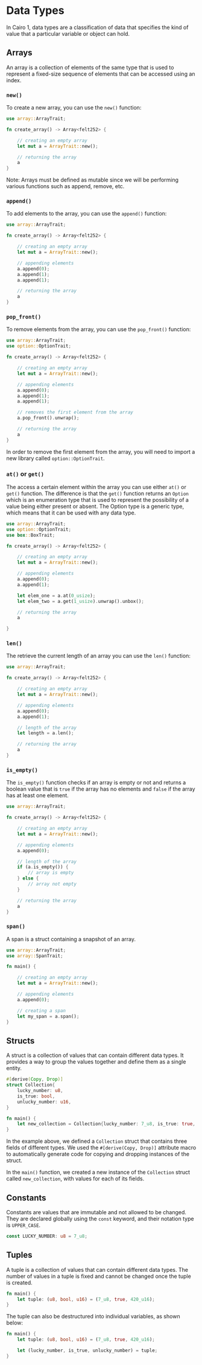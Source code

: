 # Data Types

In Cairo 1, data types are a classification of data that specifies the kind of value that a particular variable or object can hold.



## Arrays
An array is a collection of elements of the same type that is used to represent a fixed-size sequence of elements that can be accessed using an index.


### `new()`
To create a new array, you can use the `new()` function: 
```rust
use array::ArrayTrait;

fn create_array() -> Array<felt252> {

    // creating an empty array
    let mut a = ArrayTrait::new(); 

    // returning the array
    a
}
```
Note: Arrays must be defined as mutable  since we will be performing various functions such as append, remove, etc. 

### `append()`
To add elements to the array, you can use the `append()` function:
```rust
use array::ArrayTrait;

fn create_array() -> Array<felt252> {

    // creating an empty array
    let mut a = ArrayTrait::new(); 

    // appending elements
    a.append(0);
    a.append(1);
    a.append(1);

    // returning the array
    a
}
```
### `pop_front()`
To remove elements from the array, you can use the `pop_front()` function:  

```rust
use array::ArrayTrait;
use option::OptionTrait;

fn create_array() -> Array<felt252> {

    // creating an empty array
    let mut a = ArrayTrait::new(); 

    // appending elements
    a.append(0);
    a.append(1);
    a.append(1);

    // removes the first element from the array 
    a.pop_front().unwrap();

    // returning the array
    a
}
```
In order to remove the first element from the array, you will need to import a new library called `option::OptionTrait`. 

### `at()` or `get()`
The access a certain element within the array you can use either `at()` or `get()` function. The difference is that the `get()` function returns an `Option` which is an enumeration type that is used to represent the possibility of a value being either present or absent. The Option type is a generic type, which means that it can be used with any data type.

```rust
use array::ArrayTrait;
use option::OptionTrait;
use box::BoxTrait;

fn create_array() -> Array<felt252> {

    // creating an empty array
    let mut a = ArrayTrait::new(); 

    // appending elements
    a.append(0);
    a.append(1);

    let elem_one = a.at(0_usize);
    let elem_two = a.get(1_usize).unwrap().unbox();

    // returning the array
    a

}
```
### `len()`
The retrieve the current length of an array you can use the `len()` function: 
```rust
use array::ArrayTrait;

fn create_array() -> Array<felt252> {

    // creating an empty array
    let mut a = ArrayTrait::new(); 

    // appending elements
    a.append(0);
    a.append(1);

    // length of the array
    let length = a.len();

    // returning the array
    a
}
```
### `is_empty()`
The `is_empty()` function checks if an array is empty or not and returns a boolean value that is `true` if the array has no elements and `false` if the array has at least one element.
```rust
use array::ArrayTrait;

fn create_array() -> Array<felt252> {

    // creating an empty array
    let mut a = ArrayTrait::new(); 

    // appending elements
    a.append(0);

    // length of the array
    if (a.is_empty()) {
        // array is empty
    } else {
        // array not empty
    }

    // returning the array
    a
}
```

### `span()`
A span is a struct containing a snapshot of an array. 
```rust
use array::ArrayTrait;
use array::SpanTrait;

fn main() {

    // creating an empty array
    let mut a = ArrayTrait::new(); 

    // appending elements
    a.append(0);

    // creating a span 
    let my_span = a.span();
}
```
## Structs
A struct is a collection of values that can contain different data types. It provides a way to group the values together and define them as a single entity.

```rust
#[derive(Copy, Drop)]
struct Collection{
    lucky_number: u8,
    is_true: bool,
    unlucky_number: u16,
}

fn main() {
    let new_collection = Collection{lucky_number: 7_u8, is_true: true, unlucky_number: 420_u16};
}

```
In the example above, we defined a `Collection` struct that contains three fields of different types. We used the `#[derive(Copy, Drop)]` attribute macro to automatically generate code for copying and dropping instances of the struct.

In the `main()` function, we created a new instance of the `Collection` struct called `new_collection`, with values for each of its fields. 


## Constants
Constants are values that are immutable and not allowed to be changed. They are declared globally using the `const` keyword, and their notation type is `UPPER_CASE`.

```rust
const LUCKY_NUMBER: u8 = 7_u8;
```

## Tuples
A tuple is a collection of values that can contain different data types. The number of values in a tuple is fixed and cannot be changed once the tuple is created. 

```rust
fn main() {
    let tuple: (u8, bool, u16) = (7_u8, true, 420_u16);
}
```

The tuple can also be destructured into individual variables, as shown below:

```rust
fn main() {
    let tuple: (u8, bool, u16) = (7_u8, true, 420_u16);

    let (lucky_number, is_true, unlucky_number) = tuple;
}
```



